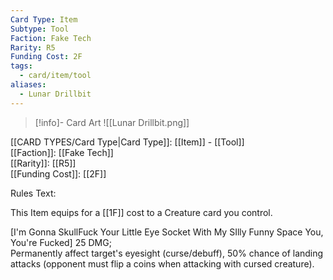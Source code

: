 ```yaml
---
Card Type: Item
Subtype: Tool
Faction: Fake Tech
Rarity: R5
Funding Cost: 2F
tags:
  - card/item/tool
aliases:
  - Lunar Drillbit
---
```

> [!info]- Card Art
> ![[Lunar Drillbit.png]]

[[CARD TYPES/Card Type|Card Type]]: [[Item]] - [[Tool]]  
[[Faction]]: [[Fake Tech]]  
[[Rarity]]: [[R5]]  
[[Funding Cost]]: [[2F]]  

Rules Text:  

This Item equips for a [[1F]] cost to a Creature card you control.  

[I'm Gonna SkullFuck Your Little Eye Socket With My SIlly Funny Space You, You're Fucked] 25 DMG;  
Permanently affect target's eyesight (curse/debuff), 50% chance of landing attacks (opponent must flip a coins when attacking with cursed creature).  